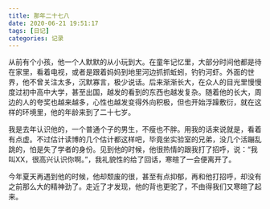 ```yaml
---
title: 那年二十七八
date: 2020-06-21 19:51:17
tags: [日记]
categories: 记录
---
```


从前有个小孩，他一个人默默的从小玩到大。在童年记忆里，大部分时间他都是待在家里，看着电视，或者是跟着妈妈到地里河边抓抓蚯蚓，钓钓河虾。外面的世界，他不曾关注太多，沉默寡言，极少说话。后来渐渐长大，在众人的目光里慢慢度过初中高中大学，甚至出国，越发的看到的东西也越发复杂。随着他的长大，周边的人的夸奖也越来越多，心性也越发变得外向积极，但也开始浮躁敷衍，就在这样的环境里，他的年龄来到了二十七岁。

<!-- more -->

我是去年认识他的，一个普通个子的男生，不瘦也不胖。用我的话来说就是，看着有点虚。不过估计读博的几个估计都这样吧，毕竟坐实验室的兄弟，没几个活蹦乱跳的，怕是失了学者的身份。见到他的时候，他很热情的跟我打了招呼，说：“我叫XX，很高兴认识你啊。”，我礼貌性的给了回话，寒暄了一会便离开了。

今年夏天再遇到他的时候，他却颓废的很，甚至有点抑郁，再和他打招呼，却没有之前那么大的精神劲了。走近了才发现，他的背也更驼了，不由得我们又寒暄了起来。

